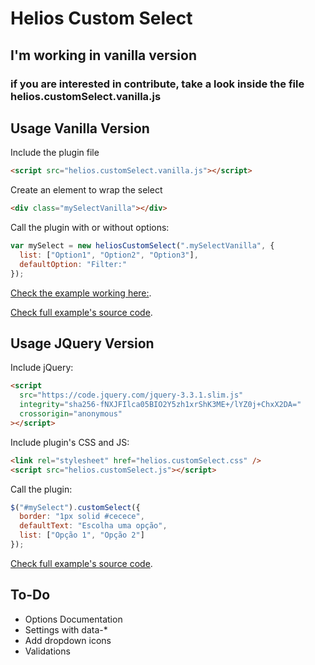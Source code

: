 # Helios Custom Select

## I'm working in vanilla version

### if you are interested in contribute, take a look inside the file helios.customSelect.vanilla.js

## Usage Vanilla Version

Include the plugin file

```html
<script src="helios.customSelect.vanilla.js"></script>
```

Create an element to wrap the select

```html
<div class="mySelectVanilla"></div>
```

Call the plugin with or without options:

```javascript
var mySelect = new heliosCustomSelect(".mySelectVanilla", {
  list: ["Option1", "Option2", "Option3"],
  defaultOption: "Filter:"
});
```

[Check the example working here:](https://codepen.io/haykou/pen/Jmvwqx).

[Check full example's source code](https://github.com/heliomsolivas/heliosCustomSelect/blob/master/exampleVanilla.html).

## Usage JQuery Version

Include jQuery:

```html
<script
  src="https://code.jquery.com/jquery-3.3.1.slim.js"
  integrity="sha256-fNXJFIlca05BIO2Y5zh1xrShK3ME+/lYZ0j+ChxX2DA="
  crossorigin="anonymous"
></script>
```

Include plugin's CSS and JS:

```html
<link rel="stylesheet" href="helios.customSelect.css" />
<script src="helios.customSelect.js"></script>
```

Call the plugin:

```javascript
$("#mySelect").customSelect({
  border: "1px solid #cecece",
  defaultText: "Escolha uma opção",
  list: ["Opção 1", "Opção 2"]
});
```

[Check full example's source code](https://github.com/heliomsolivas/heliosCustomSelect/blob/master/example.html).

## To-Do

- Options Documentation
- Settings with data-\*
- Add dropdown icons
- Validations
